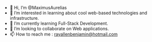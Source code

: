 - 👋 Hi, I’m @MaximusAurelias
- 👀 I’m interested in learning about cool web-based technologies and infrastructure. 
- 🌱 I’m currently learning Full-Stack Development.
- 💞️ I’m looking to collaborate on Web applications.
- 📫 How to reach me : rayallenbenjamin@hotmail.com

<!---
MaximusAurelias/MaximusAurelias is a ✨ special ✨ repository because its `README.md` (this file) appears on your GitHub profile.
You can click the Preview link to take a look at your changes.
--->
